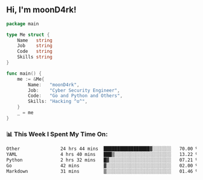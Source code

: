 <h2> Hi, I'm moonD4rk!</h2>

```go
package main

type Me struct {
	Name   string
	Job    string
	Code   string
	Skills string
}

func main() {
	me := &Me{
		Name:   "moonD4rk",
		Job:    "Cyber Security Engineer",
		Code:   "Go and Python and Others",
		Skills: "Hacking ^o^",
	}
	_ = me
}
```

<h3>📊 This Week I Spent My Time On:</h3>
<!-- <img align='right' src="https://github-readme-stats.vercel.app/api?username=moond4rk&show_icons=true&theme=radical", width="300" height="150"> -->

<!--START_SECTION:waka-->

```txt
Other               24 hrs 44 mins  █████████████████▓░░░░░░░   70.00 %
YAML                4 hrs 40 mins   ███▒░░░░░░░░░░░░░░░░░░░░░   13.22 %
Python              2 hrs 32 mins   █▓░░░░░░░░░░░░░░░░░░░░░░░   07.21 %
Go                  42 mins         ▓░░░░░░░░░░░░░░░░░░░░░░░░   02.00 %
Markdown            31 mins         ▒░░░░░░░░░░░░░░░░░░░░░░░░   01.46 %
```

<!--END_SECTION:waka-->

